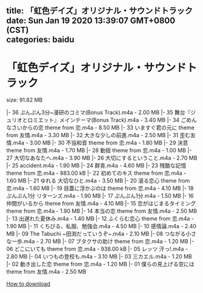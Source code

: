 
title: 「虹色デイズ」オリジナル・サウンドトラック
date: Sun Jan 19 2020 13:39:07 GMT+0800 (CST)    
categories: baidu
---

# 「虹色デイズ」オリジナル・サウンドトラック
size: 91.82 MB
 
 
|- 36 ぷんぷん3分~漫研のコミマ(Bonus Track).m4a - 2.00 MB
|- 35 舞台『ジュリオとロミエット』メインテーマ(Bonus Track).m4a - 3.40 MB
|- 34 ごめんなさいからの恋 theme from 恋.m4a - 8.50 MB
|- 33 いますぐ君の元に theme from 友情.m4a - 3.30 MB
|- 32 大きな少しの前進.m4a - 2.50 MB
|- 31 歪む友情.m4a - 3.00 MB
|- 30 不協和音 theme from 恋.m4a - 1.80 MB
|- 29 決意 theme from 友情.m4a - 1.70 MB
|- 28 動揺 theme from 恋.m4a - 1.00 MB
|- 27 大切なあなたへ.m4a - 3.90 MB
|- 26 大切にするということ.m4a - 2.70 MB
|- 25 accident.m4a - 1.90 MB
|- 24 群青.m4a - 4.60 MB
|- 23 残酷な記憶 theme from 恋.m4a - 883.00 kB
|- 22 初めてのキス theme from 恋.m4a - 1.60 MB
|- 21 ゆれる 大切なひと.m4a - 3.50 MB
|- 20 滾る恋心 theme from 恋.m4a - 1.60 MB
|- 19 目蓋に浮かぶのは theme from 恋.m4a - 4.10 MB
|- 18 ぷんぷん1分 リターンズ.m4a - 1.90 MB
|- 17 ぷんぷん1分.m4a - 1.50 MB
|- 16 仲間がいるから theme from 友情.m4a - 4.10 MB
|- 15 恋がはじまるタイミング theme from 恋.m4a - 1.90 MB
|- 14 本当の恋 theme from 友情.m4a - 2.50 MB
|- 13 出遅れた夏休み.m4a - 1.40 MB
|- 12 ふくらむ恋心 theme from 恋.m4a - 1.90 MB
|- 11 くちびる、私服、勉強会.m4a - 4.50 MB
|- 10 感情論.m4a - 2.40 MB
|- 09 The Tabuchi ~田渕だっていうぞ~.m4a - 2.10 MB
|- 08 つながる小さな一歩.m4a - 2.70 MB
|- 07 ブタクサの助け theme from 恋.m4a - 1.20 MB
|- 06 どこにいても theme from 恋.m4a - 938.00 kB
|- 05 レッツ 汗っ!.m4a - 2.80 MB
|- 04 いつもの登校も.m4a - 3.10 MB
|- 03 三カエル.m4a - 1.20 MB
|- 02 動き出した恋 theme from 恋.m4a - 1.20 MB
|- 01 僕らの見上げる空には theme from 友情.m4a - 2.50 MB

[How to download](https://bpcam.bemobtrk.com/go/2ceec3aa-1ca2-46d6-b9ff-aaa5c184517c?jno=2390)